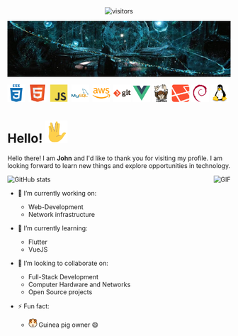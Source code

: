 <p align="center">
    <img align="center" alt="visitors" src="https://gpvc.arturio.dev/monill" />
</p>

![Header](/images/1516527782128.jpg)

<div>
  <img src="https://github.com/devicons/devicon/blob/master/icons/css3/css3-plain-wordmark.svg"  title="CSS3" alt="CSS" width="40" height="40"/>&nbsp;
  <img src="https://github.com/devicons/devicon/blob/master/icons/html5/html5-original.svg" title="HTML5" alt="HTML" width="40" height="40"/>&nbsp;
  <img src="https://github.com/devicons/devicon/blob/master/icons/javascript/javascript-original.svg" title="JavaScript" alt="JavaScript" width="40" height="40"/>&nbsp;
  <img src="https://github.com/devicons/devicon/blob/master/icons/mysql/mysql-original-wordmark.svg" title="MySQL"  alt="MySQL" width="40" height="40"/>&nbsp;
  <img src="https://github.com/devicons/devicon/blob/master/icons/amazonwebservices/amazonwebservices-plain-wordmark.svg" title="AWS" alt="AWS" width="40" height="40"/>&nbsp;
  <img src="https://github.com/devicons/devicon/blob/master/icons/git/git-original-wordmark.svg" title="Git" alt="Git" width="40" height="40"/>
  <img src="https://github.com/devicons/devicon/blob/master/icons/vuejs/vuejs-original.svg" title="Vue" alt="Vue" width="40" height="40"/>
  <img src="https://github.com/devicons/devicon/blob/master/icons/composer/composer-original.svg" title="Composer" alt="Composer" width="40" height="40"/>
  <img src="https://github.com/devicons/devicon/blob/master/icons/laravel/laravel-plain.svg" title="Laravel" alt="Laravel" width="40" height="40"/>
  <img src="https://github.com/devicons/devicon/blob/master/icons/debian/debian-original.svg" title="Debian" alt="Debian" width="40" height="40"/>
  <img src="https://github.com/devicons/devicon/blob/master/icons/linux/linux-original.svg" title="Linux" alt="Linux" width="40" height="40"/>
</div>

# Hello! <img alt="live long and prosper" src="images/vulcansalute.gif" width="50px">

Hello there! I am **John** and I'd like to thank you for visiting my profile. I am looking forward to learn new things and explore opportunities in technology.

<img align="right" height="270px" alt="GIF" src="https://i.pinimg.com/originals/e4/26/70/e426702edf874b181aced1e2fa5c6cde.gif" />

![GitHub stats](https://github-readme-stats.vercel.app/api?username=monill)

- 🔭 I’m currently working on:
  - Web-Development
  - Network infrastructure

- 🌱 I’m currently learning:
  - Flutter
  - VueJS

- 👯 I’m looking to collaborate on:
  - Full-Stack Development
  - Computer Hardware and Networks
  - Open Source projects

- ⚡ Fun fact:
  - <img src="images/guinea-pig.png" width="19" height="19" alt="Guinea Pig"> Guinea pig owner 😄

<!--
Here are some ideas to get you started:
- 🤔 I’m looking for help with ...
- 💬 Ask me about ...
- 📫 How to reach me: ...
-->
